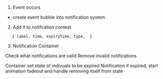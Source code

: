 


1. Event occurs
  - create event bubble into notification system

2. Add it to notifcation context

```
   { label, time, expiryTime, type,  }
```

3. Notification Container 

Check what notifications are valid
Remove invalid notifications

Container set state of indivuals to be expired
Notification if expired, start animation fadeout and handle removing itself from state
